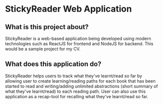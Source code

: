 # StickyReader Web Application

## What is this project about?
 StickyReader is a web-based application being developed using
 modern technologies such as ReactJS for frontend and NodeJS for backend.
 This would be a sample project for my CV.

## What does this application do?
 StickyReader helps users to track what they've learnt/read so far by allowing user to create learning/reading paths for each book that has been started to read and writing/adding unlimited abstractions (short summary of what they've learnt/read) to each reading path. User can also use this application as a recap-tool for recalling what they've learnt/read so far.

 
